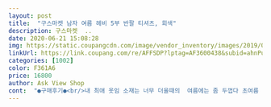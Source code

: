 ```yaml
---
layout: post 
title:  "구스마켓 남자 여름 헤비 5부 반팔 티셔츠, 회색" 
description: 구스마켓  ..
date: 2020-06-21 15:08:28 
img: https://static.coupangcdn.com/image/vendor_inventory/images/2019/03/05/15/0/9f48069c-a4f2-432b-986d-fa00b3b2398d.jpg 
linkUrl: https://link.coupang.com/re/AFFSDP?lptag=AF3600438&subid=ahnPublicAsk&pageKey=108459365&itemId=328351863&vendorItemId=4461759648&traceid=V0-113-88caf55e98c06881 
categories: [1002] 
color: F361A6 
price: 16800 
author: Ask View Shop 
cont:  "●구매후기●<br/>내 최애 옷임 소재는 너무 더울때의  여름에는 좀 두껍다 초여름 초가을 용 암튼 무난하고 뭐랄까 잘안늘어나고 튼튼한것같은 재질이며 1년 입어본 결과 암튼 내구성 목늘어남없음 ㅆㅅㅌㅊ<br/>몸이 말라서... <br/>.<br/><br/>벌써 구매한지 11개월이나 되었네요.<br/><br/>아직까지 잘 입고 있습니다<br/>저는 두꺼운 티를 좋아합니다.<br/><br/>적당한두께에 좋습니다 이쁘고<br/>" 
---
```

